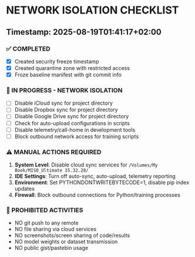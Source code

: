 # NETWORK ISOLATION CHECKLIST
## Timestamp: 2025-08-19T01:41:17+02:00

### ✅ COMPLETED
- [x] Created security freeze timestamp
- [x] Created quarantine zone with restricted access
- [x] Froze baseline manifest with git commit info

### 🔄 IN PROGRESS - NETWORK ISOLATION
- [ ] Disable iCloud sync for project directory
- [ ] Disable Dropbox sync for project directory  
- [ ] Disable Google Drive sync for project directory
- [ ] Check for auto-upload configurations in scripts
- [ ] Disable telemetry/call-home in development tools
- [ ] Block outbound network access for training scripts

### ⚠️ MANUAL ACTIONS REQUIRED
1. **System Level**: Disable cloud sync services for `/Volumes/My Book/MISO_Ultimate 15.32.28/`
2. **IDE Settings**: Turn off auto-sync, auto-upload, telemetry reporting
3. **Environment**: Set PYTHONDONTWRITEBYTECODE=1, disable pip index updates
4. **Firewall**: Block outbound connections for Python/training processes

### 🚫 PROHIBITED ACTIVITIES
- NO git push to any remote
- NO file sharing via cloud services
- NO screenshots/screen sharing of code/results
- NO model weights or dataset transmission
- NO public gist/pastebin usage
